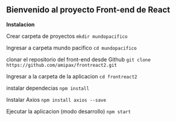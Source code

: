 ## Bienvenido al proyecto Front-end de React

**Instalacion**

Crear carpeta de proyectos
`mkdir mundopacifico`

Ingresar a carpeta mundo pacifico
`cd mundopacifico`

clonar el repositorio del front-end desde Github
`git clone https://github.com/amipax/frontreact2.git`

Ingresar a la carpeta de la aplicacion
`cd frontreact2`

instalar dependecias
`npm install`

Instalar Axios
`npm install axios --save`

Ejecutar la aplicacion (modo desarrollo)
`npm start`

